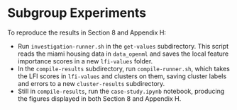 # Subgroup Experiments

To reproduce the results in Section 8 and Appendix H:
- Run `investigation-runner.sh` in the `get-values` subdirectory. This script reads the miami housing data in `data_openml` and saves the local feature importance scores in a new `lfi-values` folder.
- In the `compile-results` subdirectory, run `compile-runner.sh`, which takes the LFI scores in `lfi-values` and clusters on them, saving cluster labels and errors to a new `cluster-results` subdirectory.
- Still in `compile-results`, run the `case-study.ipynb` notebook, producing the figures displayed in both Section 8 and Appendix H.
